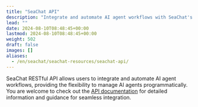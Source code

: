 ```yaml
---
title: "SeaChat API"
description: "Integrate and automate AI agent workflows with SeaChat's RESTful API, detailed in our API documentation."
lead: ""
date: 2024-08-10T08:48:45+00:00
lastmod: 2024-08-10T08:48:45+00:00
weight: 502
draft: false
images: []
aliases:
  - /en/seachat/seachat-resources/seachat-api/
---
```


SeaChat RESTful API allows users to integrate and automate AI agent workflows, providing the flexibility to manage AI agents programmatically. You are welcome to check out the [API documentation](https://wiki.seasalt.ai/seasaltapi/seasalt-api/01-seachat-api-intro/) for detailed information and guidance for seamless integration.
